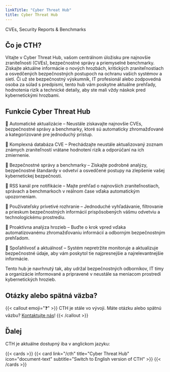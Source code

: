 ```yaml
---
linkTitle: "Cyber Threat Hub"
title: Cyber Threat Hub
---
```

CVEs, Security Reports & Benchmarks

<!--more-->

##  Čo je CTH?

Vitajte v Cyber Threat Hub, vašom centrálnom úložisku pre najnovšie zraniteľnosti (CVEs), bezpečnostné správy a priemyselné benchmarky. Získajte aktuálne informácie o nových hrozbách, kritických zraniteľnostiach a osvedčených bezpečnostných postupoch na ochranu vašich systémov a sietí. Či už ste bezpečnostný výskumník, IT profesionál alebo zodpovedná osoba za súlad s predpismi, tento hub vám poskytne aktuálne prehľady, hodnotenia rizík a technické detaily, aby ste mali vždy náskok pred kybernetickými hrozbami.

## Funkcie Cyber Threat Hub

🔹 Automatické aktualizácie – Neustále získavajte najnovšie CVEs, bezpečnostné správy a benchmarky, ktoré sú automaticky zhromažďované a kategorizované pre jednoduchý prístup.

🔹 Komplexná databáza CVE – Prechádzajte neustále aktualizovaný zoznam známych zraniteľností vrátane hodnotení rizík a odporúčaní na ich zmiernenie.

🔹 Bezpečnostné správy a benchmarky – Získajte podrobné analýzy, bezpečnostné štandardy v odvetví a osvedčené postupy na zlepšenie vašej kybernetickej bezpečnosti.

🔹 RSS kanál pre notifikácie – Majte prehľad o najnovších zraniteľnostiach, správach a benchmarkoch v reálnom čase vďaka automatickým upozorneniam.

🔹 Používateľsky prívetivé rozhranie – Jednoduché vyhľadávanie, filtrovanie a prieskum bezpečnostných informácií prispôsobených vášmu odvetviu a technologickému prostrediu.

🔹 Proaktívna analýza hrozieb – Buďte o krok vpred vďaka automatizovanému zhromažďovaniu informácií a odborným bezpečnostným prehľadom.

🔹 Spoľahlivosť a aktuálnosť – Systém nepretržite monitoruje a aktualizuje bezpečnostné údaje, aby vám poskytol tie najpresnejšie a najrelevantnejšie informácie.

Tento hub je navrhnutý tak, aby udržal bezpečnostných odborníkov, IT tímy a organizácie informované a pripravené v neustále sa meniacom prostredí kybernetických hrozieb.

## Otázky alebo spätná väzba?

{{< callout emoji="❓" >}}
  CTH je stále vo vývoji.
  Máte otázku alebo spätnú väzbu? [Kontaktujte nás](mailto:security@redpatron.us)!
{{< /callout >}}

## Ďalej

CTH je aktuálne dostupný iba v anglickom jazyku:

{{< cards >}}
  {{< card link="/cth" title="Cyber Threat Hub" icon="document-text" subtitle="Switch to English version of CTH" >}}
{{< /cards >}}

[hugo]: https://gohugo.io/
[flex-search]: https://github.com/nextapps-de/flexsearch
[tailwind-css]: https://tailwindcss.com/
